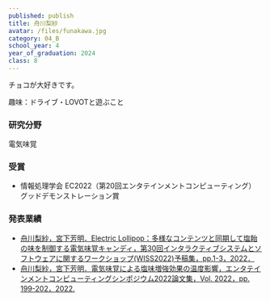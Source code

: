 ```yaml
---
published: publish
title: 舟川梨紗
avatar: /files/funakawa.jpg
category: 04_B
school_year: 4
year_of_graduation: 2024
class: 8
---
```

チョコが大好きです。

趣味：ドライブ・LOVOTと遊ぶこと

### **研究分野**

電気味覚

### **受賞**

* 情報処理学会 EC2022（第20回エンタテインメントコンピューティング） グッドデモンストレーション賞

### **発表業績**

* [舟川梨紗，宮下芳明．Electric Lollipop：多様なコンテンツと同期して塩飴の味を制御する電気味覚キャンディ，第30回インタラクティブシステムとソフトウェアに関するワークショップ(WISS2022)予稿集，pp.1-3，2022．](https://research.miyashita.com/papers/D270)
* [舟川梨紗，宮下芳明．電気味覚による塩味増強効果の温度影響，エンタテインメントコンピューティングシンポジウム2022論文集，Vol. 2022，pp. 199-202，2022.](https://research.miyashita.com/papers/D254)